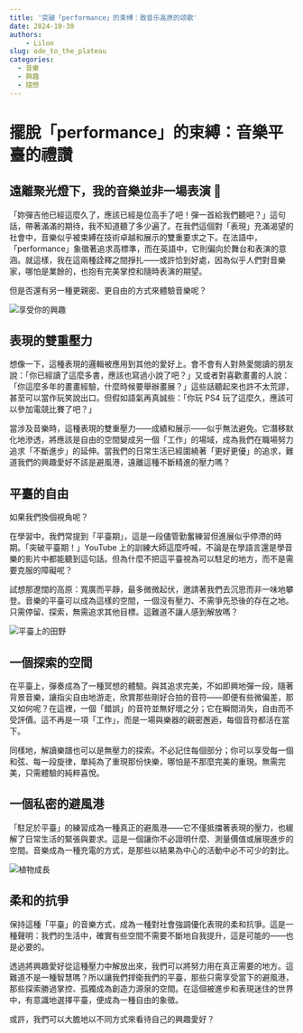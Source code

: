 ```yaml
---
title: '突破「performance」的束缚：致音乐高原的颂歌'
date: 2024-10-30
authors:
    - Lilon
slug: ode_to_the_plateau  
categories:  
  - 音樂  
  - 興趣  
  - 隨想  
---
```


# 擺脫「performance」的束縛：音樂平臺的禮讚

## 遠離聚光燈下，我的音樂並非一場表演 🎸

「妳彈吉他已經這麼久了，應該已經是位高手了吧！彈一首給我們聽吧？」這句話，帶著滿滿的期待，我不知道聽了多少遍了。在我們這個對「表現」充滿渴望的社會中，音樂似乎被束縛在技術卓越和展示的雙重要求之下。在法語中，「performance」象徵著追求高標準，而在英語中，它則偏向於舞台和表演的意涵。就這樣，我在這兩種詮釋之間掙扎——或許恰到好處，因為似乎人們對音樂家，哪怕是業餘的，也抱有完美掌控和隨時表演的期望。

但是否還有另一種更親密、更自由的方式來體驗音樂呢？

<!-- more -->

![享受你的興趣](https://images-wixmp-ed30a86b8c4ca887773594c2.wixmp.com/f/09c917d0-f5ca-4b29-a706-5e3ed5489e13/digqw14-428e6670-9b8b-4f15-93f2-2e5130ffdbbc.jpg/v1/fill/w_900,h_957,q_75,strp/guitar_and_plants_doodle_by_li__lon_digqw14-fullview.jpg?token=eyJ0eXAiOiJKV1QiLCJhbGciOiJIUzI1NiJ9.eyJzdWIiOiJ1cm46YXBwOjdlMGQxODg5ODIyNjQzNzNhNWYwZDQxNWVhMGQyNmUwIiwiaXNzIjoidXJuOmFwcDo3ZTBkMTg4OTgyMjY0MzczYTVmMGQ0MTVlYTBkMjZlMCIsIm9iaiI6W1t7ImhlaWdodCI6Ijw9OTU3IiwicGF0aCI6IlwvZlwvMDljOTE3ZDAtZjVjYS00YjI5LWE3MDYtNWUzZWQ1NDg5ZTEzXC9kaWdxdzE0LTQyOGU2NjcwLTliOGItNGYxNS05M2YyLTJlNTEzMGZmZGJiYy5qcGciLCJ3aWR0aCI6Ijw9OTAwIn1dXSwiYXVkIjpbInVybjpzZXJ2aWNlOmltYWdlLm9wZXJhdGlvbnMiXX0.v3SNDX9lYvaUqlQpXwwdt0Zu_H8f7IgPrGNxCvmg_vs)

## 表現的雙重壓力

想像一下，這種表現的邏輯被應用到其他的愛好上。會不會有人對熱愛閱讀的朋友說：「你已經讀了這麼多書，應該也寫過小說了吧？」又或者對喜歡畫畫的人說：「你這麼多年的畫畫經驗，什麼時候要舉辦畫展？」這些話聽起來也許不太荒謬，甚至可以當作玩笑說出口。但假如語氣再真誠些：「你玩 PS4 玩了這麼久，應該可以參加電競比賽了吧？」

當涉及音樂時，這種表現的雙重壓力——成績和展示——似乎無法避免。它潛移默化地滲透，將應該是自由的空間變成另一個「工作」的場域，成為我們在職場努力追求「不斷進步」的延伸。當我們的日常生活已經圍繞著「更好更優」的追求，難道我們的興趣愛好不該是避風港，遠離這種不斷精進的壓力嗎？

## 平臺的自由

如果我們換個視角呢？

在學習中，我們常提到「平臺期」，這是一段儘管勤奮練習但進展似乎停滯的時期。「突破平臺期！」YouTube 上的訓練大師這麼呼喊，不論是在學語言還是學音樂的影片中都能聽到這句話。但為什麼不把這平臺視為可以駐足的地方，而不是需要克服的障礙呢？

試想那遼闊的高原：寬廣而平靜，最多微微起伏，邀請著我們去沉思而非一味地攀登。音樂的平臺可以成為這樣的空間，一個沒有壓力、不需爭先恐後的存在之地。只需停留、探索，無需追求其他目標。這難道不讓人感到解放嗎？

![平臺上的田野](https://images-wixmp-ed30a86b8c4ca887773594c2.wixmp.com/f/09c917d0-f5ca-4b29-a706-5e3ed5489e13/digwqgl-bef3ecff-4176-4ffe-9a1d-fbf6dadb4050.jpg/v1/fill/w_1035,h_772,q_70,strp/countryside__doodle_by_li__lon_digwqgl-pre.jpg?token=eyJ0eXAiOiJKV1QiLCJhbGciOiJIUzI1NiJ9.eyJzdWIiOiJ1cm46YXBwOjdlMGQxODg5ODIyNjQzNzNhNWYwZDQxNWVhMGQyNmUwIiwiaXNzIjoidXJuOmFwcDo3ZTBkMTg4OTgyMjY0MzczYTVmMGQ0MTVlYTBkMjZlMCIsIm9iaiI6W1t7ImhlaWdodCI6Ijw9OTU1IiwicGF0aCI6IlwvZlwvMDljOTE3ZDAtZjVjYS00YjI5LWE3MDYtNWUzZWQ1NDg5ZTEzXC9kaWd3cWdsLWJlZjNlY2ZmLTQxNzYtNGZmZS05YTFkLWZiZjZkYWRiNDA1MC5qcGciLCJ3aWR0aCI6Ijw9MTI4MCJ9XV0sImF1ZCI6WyJ1cm46c2VydmljZTppbWFnZS5vcGVyYXRpb25zIl19.ynM7Ve4E4el-h3pgTh0fjfr0agvfPdFbtUE-D6YOK3c)

## 一個探索的空間

在平臺上，彈奏成為了一種冥想的體驗。與其追求完美，不如即興地彈一段，隨著背景音樂，讓指尖自由地游走，欣賞那些剛好合拍的音符——即便有些微偏差，那又如何呢？在這裡，一個「錯誤」的音符並無好壞之分；它在瞬間消失，自由而不受評價。這不再是一項「工作」，而是一場與樂器的親密邂逅，每個音符都活在當下。

同樣地，解讀樂譜也可以是無壓力的探索。不必記住每個部分；你可以享受每一個和弦、每一段旋律，單純為了重現那份快樂，哪怕是不那麼完美的重現。無需完美，只需體驗的純粹喜悅。

## 一個私密的避風港

「駐足於平臺」的練習成為一種真正的避風港——它不僅抵擋著表現的壓力，也緩解了日常生活的緊張與要求。這是一個讓你不必證明什麼、測量價值或展現進步的空間。音樂成為一種充電的方式，是那些以結果為中心的活動中必不可少的對比。

![植物成長](https://images-wixmp-ed30a86b8c4ca887773594c2.wixmp.com/f/09c917d0-f5ca-4b29-a706-5e3ed5489e13/digqx4w-0257921f-3c52-4d33-a377-ef0f8f222901.jpg/v1/fill/w_900,h_783,q_75,strp/pots_doodles_by_li__lon_digqx4w-fullview.jpg?token=eyJ0eXAiOiJKV1QiLCJhbGciOiJIUzI1NiJ9.eyJzdWIiOiJ1cm46YXBwOjdlMGQxODg5ODIyNjQzNzNhNWYwZDQxNWVhMGQyNmUwIiwiaXNzIjoidXJuOmFwcDo3ZTBkMTg4OTgyMjY0MzczYTVmMGQ0MTVlYTBkMjZlMCIsIm9iaiI6W1t7ImhlaWdodCI6Ijw9NzgzIiwicGF0aCI6IlwvZlwvMDljOTE3ZDAtZjVjYS00YjI5LWE3MDYtNWUzZWQ1NDg5ZTEzXC9kaWdxeDR3LTAyNTc5MjFmLTNjNTItNGQzMy1hMzc3LWVmMGY4ZjIyMjkwMS5qcGciLCJ3aWR0aCI6Ijw9OTAwIn1dXSwiYXVkIjpbInVybjpzZXJ2aWNlOmltYWdlLm9wZXJhdGlvbnMiXX0.Rlra3xNqZUcDyPkpf2geNTZuBRor2-7Flrdj9pCT0gk)

## 柔和的抗爭

保持這種「平臺」的音樂方式，成為一種對社會強調優化表現的柔和抗爭。這是一種聲明：我們的生活中，確實有些空間不需要不斷地自我提升，這是可能的——也是必要的。

透過將興趣愛好從這種壓力中解放出來，我們可以將努力用在真正需要的地方。這難道不是一種智慧嗎？所以讓我們捍衛我們的平臺，那些只需享受當下的避風港，那些探索勝過掌控、孤獨成為創造力源泉的空間。在這個被進步和表現迷住的世界中，有意識地選擇平臺，便成為一種自由的象徵。

或許，我們可以大膽地以不同方式來看待自己的興趣愛好？
